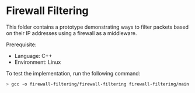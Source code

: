 # Firewall Filtering

This folder contains a prototype demonstrating ways to filter packets based on their IP addresses using a firewall as a middleware.

Prerequisite:
- Language: C++
- Environment: Linux

To test the implementation, run the following command:
```bash
> gcc -o firewall-filtering/firewall-filtering firewall-filtering/main.cpp
```


